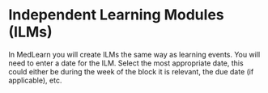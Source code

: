 # Independent Learning Modules (ILMs)
In MedLearn you will create ILMs the same way as learning events. You will need to enter a date for the ILM. Select the most appropriate date, this could either be during the week of the block it is relevant, the due date (if applicable), etc.  
